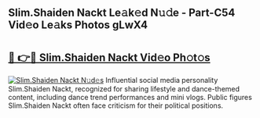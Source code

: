 ## Slim.Shaiden Nackt Le𝚊k𝚎d N𝚞𝚍e - Part-C54 Vid𝚎o Le𝚊ks Photos gLwX4

# <h2><a href="http://fb72oc.evod.top/?m=Slim.Shaiden+Nackt">🔗 👉🔴 Slim.Shaiden Nackt Vid𝚎o Ph𝚘t𝚘s</a></h2>

[![Slim.Shaiden Nackt N𝚞d𝚎s](https://i.imgur.com/8V9OHl7.gif)](http://fb72oc.evod.top/?m=Slim.Shaiden+Nackt)
Influential social media personality Slim.Shaiden Nackt, recognized for sharing lifestyle and dance-themed content, including dance trend performances and mini vlogs. Public figures Slim.Shaiden Nackt often face criticism for their political positions. 

